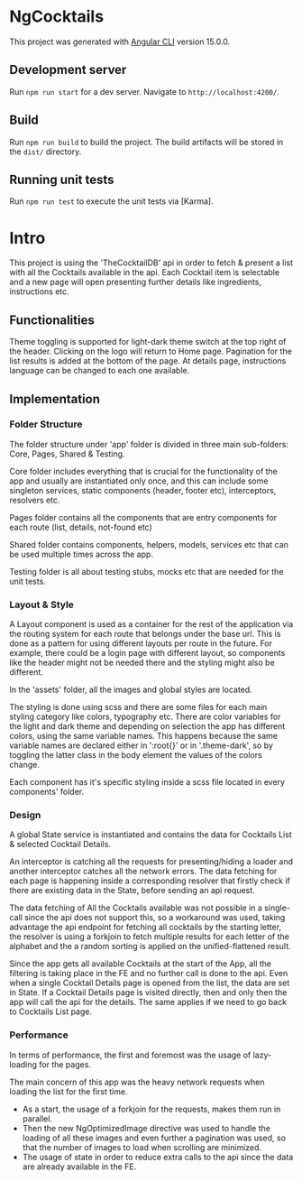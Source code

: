 # NgCocktails

This project was generated with [Angular CLI](https://github.com/angular/angular-cli) version 15.0.0.

## Development server

Run `npm run start` for a dev server. Navigate to `http://localhost:4200/`.

## Build

Run `npm run build` to build the project. The build artifacts will be stored in the `dist/` directory.

## Running unit tests

Run `npm run test` to execute the unit tests via [Karma].

# Intro

This project is using the 'TheCocktailDB' api in order to fetch & present a list with all the Cocktails available in the api.
Each Cocktail item is selectable and a new page will open presenting further details like ingredients, instructions etc.

## Functionalities

Theme toggling is supported for light-dark theme switch at the top right of the header.
Clicking on the logo will return to Home page.
Pagination for the list results is added at the bottom of the page.
At details page, instructions language can be changed to each one available.

## Implementation

### Folder Structure
The folder structure under 'app' folder is divided in three main sub-folders: Core, Pages, Shared & Testing.

Core folder includes everything that is crucial for the functionality of the app and usually are instantiated only once,
and this can include some singleton services, static components (header, footer etc), interceptors, resolvers etc.

Pages folder contains all the components that are entry components for each route (list, details, not-found etc)

Shared folder contains components, helpers, models, services etc that can be used multiple times across the app.

Testing folder is all about testing stubs, mocks etc that are needed for the unit tests.

### Layout & Style

A Layout component is used as a container for the rest of the application via the 
routing system for each route that belongs under the base url. This is done as a pattern for 
using different layouts per route in the future. For example, there could be a login page with different layout,
so components like the header might not be needed there and the styling might also be different.

In the 'assets' folder, all the images and global styles are located. 

The styling is done using scss and there are some files for each main styling category like colors, typography etc.
There are color variables for the light and dark theme and depending on selection the app has different colors, using the same variable names.
This happens because the same variable names are declared either in ':root{}' or in '.theme-dark', so by toggling the latter class in the body element the values of the colors change.

Each component has it's specific styling inside a scss file located in every components' folder.

### Design

A global State service is instantiated and contains the data for Cocktails List & selected Cocktail Details.

An interceptor is catching all the requests for presenting/hiding a loader and another interceptor catches all the network errors.
The data fetching for each page is happening inside a corresponding resolver that firstly check if there are existing data in the State,
before sending an api request.

The data fetching of All the Cocktails available was not possible in a single-call since the api does not support this, so a workaround was used,
taking advantage the api endpoint for fetching all cocktails by the starting letter, the resolver is using a forkjoin to fetch multiple results for
each letter of the alphabet and the a random sorting is applied on the unified-flattened result.

Since the app gets all available Cocktails at the start of the App, all the filtering is taking place in the FE and no further call 
is done to the api. Even when a single Cocktail Details page is opened from the list, the data are set in State. If a Cocktail Details page
is visited directly, then and only then the app will call the api for the details. The same applies if we need to go back to Cocktails List page.

### Performance

In terms of performance, the first and foremost was the usage of lazy-loading for the pages.

The main concern of this app was the heavy network requests when loading the list for the first time.
- As a start, the usage of a forkjoin for the requests, makes them run in parallel.
- Then the new NgOptimizedImage directive was used to handle the loading of all these images and even further a pagination was used,
so that the number of images to load when scrolling are minimized.
- The usage of state in order to reduce extra calls to the api since the data are already available in the FE.
